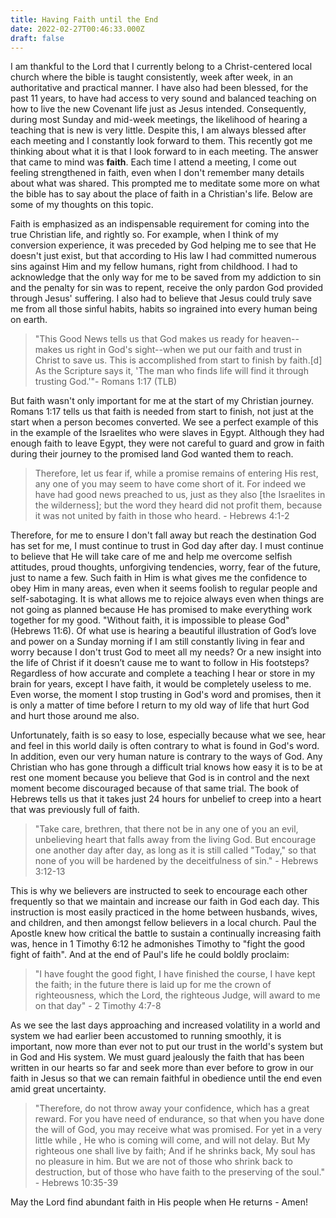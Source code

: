 ```yaml
---
title: Having Faith until the End
date: 2022-02-27T00:46:33.000Z
draft: false
---
```

I am thankful to the Lord that I currently belong to a Christ-centered local church where the bible is taught consistently, week after week, in an authoritative and practical manner. I have also had been blessed, for the past 11 years, to have had access to very sound and balanced teaching on how to live the new Covenant life just as Jesus intended. Consequently, during most Sunday and mid-week meetings, the likelihood of hearing a teaching that is new is very little. Despite this, I am always blessed after each meeting and I constantly look forward to them. This recently got me thinking about what it is that I look forward to in each meeting. The answer that came to mind was **faith**. Each time I attend a meeting, I come out feeling strengthened in faith, even when I don't remember many details about what was shared. This prompted me to meditate some more on what the bible has to say about the place of faith in a Christian's life. Below are some of my thoughts on this topic.

Faith is emphasized as an indispensable requirement for coming into the true Christian life, and rightly so. For example, when I think of my conversion experience, it was preceded by God helping me to see that He doesn't just exist, but that according to His law I had committed numerous sins against Him and my fellow humans, right from childhood. I had to acknowledge that the only way for me to be saved from my addiction to sin and the penalty for sin was to repent, receive the only pardon God provided through Jesus' suffering. I also had to believe that Jesus could truly save me from all those sinful habits, habits so ingrained into every human being on earth.

> "This Good News tells us that God makes us ready for heaven--makes us right in God's sight--when we put our faith and trust in Christ to save us. This is accomplished from start to finish by faith.[d] As the Scripture says it, 'The man who finds life will find it through trusting God.'"- Romans 1:17 (TLB)

But faith wasn't only important for me at the start of my Christian journey. Romans 1:17 tells us that faith is needed from start to finish, not just at the start when a person becomes converted. We see a perfect example of this in the example of the Israelites who were slaves in Egypt. Although they had enough faith to leave Egypt, they were not careful to guard and grow in faith during their journey to the promised land God wanted them to reach.

> Therefore, let us fear if, while a promise remains of entering His rest, any one of you may seem to have come short of it. For indeed we have had good news preached to us, just as they also [the Israelites in the wilderness]; but the word they heard did not profit them, because it was not united by faith in those who heard. - Hebrews 4:1-2

Therefore, for me to ensure I don't fall away but reach the destination God has set for me, I must continue to trust in God day after day. I must continue to believe that He will take care of me and help me overcome selfish attitudes, proud thoughts, unforgiving tendencies, worry, fear of the future, just to name a few. Such faith in Him is what gives me the confidence to obey Him in many areas, even when it seems foolish to regular people and self-sabotaging. It is what allows me to rejoice always even when things are not going as planned because He has promised to make everything work together for my good. "Without faith, it is impossible to please God" (Hebrews 11:6). Of what use is hearing a beautiful illustration of God’s love and power on a Sunday morning if I am still constantly living in fear and worry because I don't trust God to meet all my needs? Or a new insight into the life of Christ if it doesn’t cause me to want to follow in His footsteps?
Regardless of how accurate and complete a teaching I hear or store in my brain for years, except I have faith, it would be completely useless to me. Even worse, the moment I stop trusting in God's word and promises, then it is only a matter of time before I return to my old way of life that hurt God and hurt those around me also.

Unfortunately, faith is so easy to lose, especially because what we see, hear and feel in this world daily is often contrary to what is found in God's word. In addition, even our very human nature is contrary to the ways of God. Any Christian who has gone through a difficult trial knows how easy it is to be at rest one moment because you believe that God is in control and the next moment become discouraged because of that same trial. The book of Hebrews tells us that it takes just 24 hours for unbelief to creep into a heart that was previously full of faith.

> "Take care, brethren, that there not be in any one of you an evil, unbelieving heart that falls away from the living God. But encourage one another day after day, as long as it is still called "Today," so that none of you will be hardened by the deceitfulness of sin." - Hebrews 3:12-13

This is why we believers are instructed to seek to encourage each other frequently so that we maintain and increase our faith in God each day. This instruction is most easily practiced in the home between husbands, wives, and children, and then amongst fellow believers in a local church. Paul the Apostle knew how critical the battle to sustain a continually increasing faith was, hence in 1 Timothy 6:12 he admonishes Timothy to "fight the good fight of faith". And at the end of Paul's life he could boldly proclaim:

> "I have fought the good fight, I have finished the course, I have kept the faith; in the future there is laid up for me the crown of righteousness, which the Lord, the righteous Judge, will award to me on that day" - 2 Timothy 4:7-8

As we see the last days approaching and increased volatility in a world and system we had earlier been accustomed to running smoothly, it is important, now more than ever not to put our trust in the world's system but in God and His system. We must guard jealously the faith that has been written in our hearts so far and seek more than ever before to grow in our faith in Jesus so that we can remain faithful in obedience until the end even amid great uncertainty.

> "Therefore, do not throw away your confidence, which has a great reward. For you have need of endurance, so that when you have done the will of God, you may receive what was promised. For yet in a very little while , He who is coming will come, and will not delay. But My righteous one shall live by faith; And if he shrinks back, My soul has no pleasure in him. But we are not of those who shrink back to destruction, but of those who have faith to the preserving of the soul." - Hebrews 10:35-39

May the Lord find abundant faith in His people when He returns - Amen!
